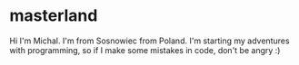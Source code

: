 # masterland

Hi
I'm Michal. I'm from Sosnowiec from Poland.
I'm starting my adventures with programming, so if I make some mistakes in code, don't be angry :)
